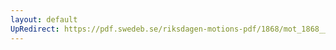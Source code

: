```yaml
---
layout: default
UpRedirect: https://pdf.swedeb.se/riksdagen-motions-pdf/1868/mot_1868__ak__00131/mot_1868__ak__00131_002.pdf
---
```

